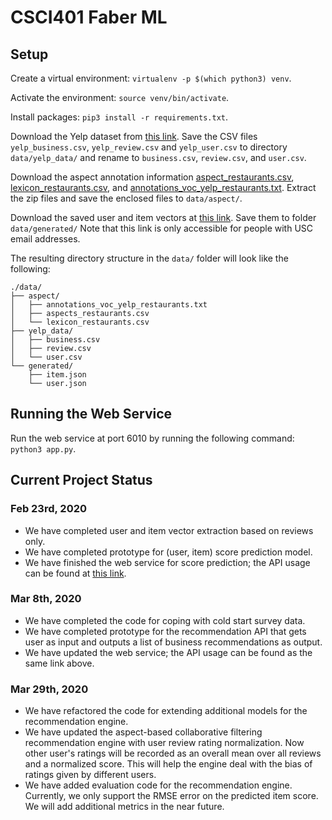 # CSCI401 Faber ML

## Setup

Create a virtual environment: `virtualenv -p $(which python3) venv`.

Activate the environment: `source venv/bin/activate`.

Install packages: `pip3 install -r requirements.txt`.

Download the Yelp dataset from [this link](https://www.kaggle.com/yelp-dataset/yelp-dataset/version/4). Save the CSV files `yelp_business.csv`, `yelp_review.csv` and `yelp_user.csv` to directory `data/yelp_data/` and rename to `business.csv`, `review.csv`, and `user.csv`.

Download the aspect annotation information [aspect\_restaurants.csv](http://ir.ii.uam.es/aspects/data/vocabularies/aspects_restaurants.zip), [lexicon\_restaurants.csv](http://ir.ii.uam.es/aspects/data/lexicons/lexicon_restaurants.zip), and [annotations\_voc\_yelp\_restaurants.txt](http://ir.ii.uam.es/aspects/data/annotations/voc/annotations_voc_yelp_restaurants.zip). Extract the zip files and save the enclosed files to `data/aspect/`.

Download the saved user and item vectors at [this link](https://drive.google.com/drive/folders/1Jt3U2ix-zsZljOEYikY8Hc3y_kLDYH5G?usp=sharing). Save them to folder `data/generated/` Note that this link is only accessible for people with USC email addresses.

The resulting directory structure in the `data/` folder will look like the following:

```
./data/
├── aspect/
│   ├── annotations_voc_yelp_restaurants.txt
│   ├── aspects_restaurants.csv
│   └── lexicon_restaurants.csv
├── yelp_data/
│   ├── business.csv
│   ├── review.csv
│   └── user.csv
└── generated/
    ├── item.json
    └── user.json
```

## Running the Web Service

Run the web service at port 6010 by running the following command: `python3 app.py`.

## Current Project Status

### Feb 23rd, 2020

* We have completed user and item vector extraction based on reviews only.
* We have completed prototype for (user, item) score prediction model.
* We have finished the web service for score prediction; the API usage can be found at [this link](https://www.getpostman.com/collections/8973bb93151b84d82b38).

### Mar 8th, 2020

* We have completed the code for coping with cold start survey data.
* We have completed prototype for the recommendation API that gets user as input and outputs a list of business recommendations as output.
* We have updated the web service; the API usage can be found as the same link above.

### Mar 29th, 2020

* We have refactored the code for extending additional models for the recommendation engine.
* We have updated the aspect-based collaborative filtering recommendation engine with user review rating normalization. Now other user's ratings will be recorded as an overall mean over all reviews and a normalized score. This will help the engine deal with the bias of ratings given by different users.
* We have added evaluation code for the recommendation engine. Currently, we only support the RMSE error on the predicted item score. We will add additional metrics in the near future.
